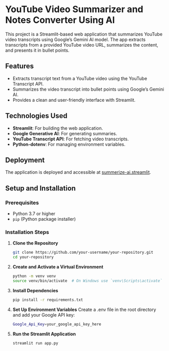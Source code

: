 # YouTube Video Summarizer and Notes Converter Using AI

This project is a Streamlit-based web application that summarizes YouTube video transcripts using Google’s Gemini AI model. The app extracts transcripts from a provided YouTube video URL, summarizes the content, and presents it in bullet points.

## Features

- Extracts transcript text from a YouTube video using the YouTube Transcript API.
- Summarizes the video transcript into bullet points using Google’s Gemini AI.
- Provides a clean and user-friendly interface with Streamlit.

## Technologies Used

- **Streamlit**: For building the web application.
- **Google Generative AI**: For generating summaries.
- **YouTube Transcript API**: For fetching video transcripts.
- **Python-dotenv**: For managing environment variables.


## Deployment

The application is deployed and accessible at [summerize-ai.streamlit](https://summerize-ai.streamlit.app/).

## Setup and Installation

### Prerequisites

- Python 3.7 or higher
- `pip` (Python package installer)

### Installation Steps

1. **Clone the Repository**

   ```bash
   git clone https://github.com/your-username/your-repository.git
   cd your-repository

2. **Create and Activate a Virtual Environment**

   ```bash
   python -m venv venv
   source venv/bin/activate  # On Windows use `venv\Scripts\activate`

3. **Install Dependencies**

   ```bash
   pip install -r requirements.txt

4. **Set Up Environment Variables**
    Create a .env file in the root directory and add your Google API key:

   ```bash
   Google_Api_Key=your_google_api_key_here

5. **Run the Streamlit Application**

   ```bash
   streamlit run app.py





